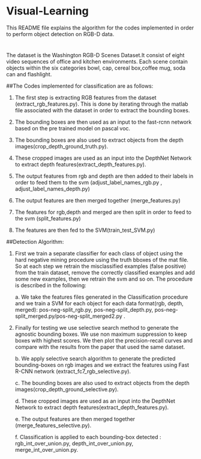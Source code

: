 # Visual-Learning
This README file explains the algorithm for the codes implemented in order to perform object detection on RGB-D data.
#
The dataset is the Washington RGB-D Scenes Dataset.It consist of eight video sequences of office and kitchen environments. 
  Each scene contain objects within the six categories bowl, cap, cereal box,coffee mug, soda can and flashlight.

##The Codes implemented for classification are as follows:

1) The first step is extracting RGB features from the dataset (extract_rgb_features.py). This is done by iterating through the matlab file
   associated with the dataset in order to extract the bounding boxes. 

2) The bounding boxes are then used as an input to the fast-rcnn network based on the pre trained model on pascal voc.

3) The bounding boxes are also used to extract objects from the depth images(crop_depth_ground_truth.py). 

4) These cropped images are used as an input into the DepthNet Network to extract depth features(extract_depth_features.py).

5) The output features from rgb and depth are then added to their labels in order to feed them to the svm (adjust_label_names_rgb.py , 
   adjust_label_names_depth.py)
  
6) The output features are then merged together (merge_features.py)

7) The features for rgb,depth and merged are then split in order to feed to the svm (split_features.py)

8) The features are then fed to the SVM(train_test_SVM.py)



##Detection Algorithm:

1) First we train a separate classifier for each class of object using the hard negative mining procedure using the truth bboxes of the mat file. So at each step we retrain the misclassified examples (false positive) from the train dataset, remove the correctly classified examples and add some new examples, then we retrain the svm and so on. The procedure is described in the following:

    a. We take the features files generated in the Classification procedure and we train a SVM for each object for each data format(rgb, depth, merged): pos-neg-split_rgb.py, pos-neg-split_depth.py, pos-neg-split_merged.py/pos-neg-split_merged2.py .

2) Finally for testing we use selective search method to generate the agnostic bounding boxes. We use non maximum suppression to keep boxes with highest scores. We then plot the precision-recall curves and compare with the results from the paper that used the same dataset.
    
    b. We apply selective search algorithm to generate the predicted bounding-boxes on rgb images and we extract the features using Fast R-CNN network (extract_fc7_rgb_selective.py). 
    
    c. The bounding boxes are also used to extract objects from the depth images(crop_depth_ground_selective.py).
    
    d. These cropped images are used as an input into the DepthNet Network to extract depth features(extract_depth_features.py).

    e. The output features are then merged together (merge_features_selective.py).
    
    f. Classification is applied to each bounding-box detected : rgb_int_over_union.py, depth_int_over_union.py, merge_int_over_union.py. 
